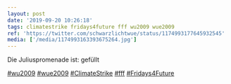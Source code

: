 ```yaml
---
layout: post
date: '2019-09-20 10:26:18'
tags: climatestrike fridays4future fff wu2009 wue2009
ref: 'https://twitter.com/schwarzlichtwue/status/1174993177645932545'
media: ['/media/1174993163393675264.jpg']
---
```

Die Juliuspromenade ist: gefüllt

[#wu2009](/t/wu2009) [#wue2009](/t/wue2009) [#ClimateStrike](/t/climatestrike) [#fff](/t/fff) [#Fridays4Future](/t/fridays4future) 